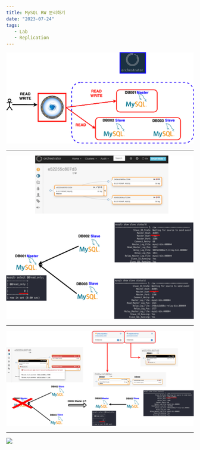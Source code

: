 ```yaml
---
title: MySQL RW 분리하기
date: "2023-07-24"
tags:
   - Lab
   - Replication
---
```



![](structure.png)

***

![](beforeErrorStatus.png)

***

![](afterErrorStatus.png)

***

![](recoverErroStatus.png)